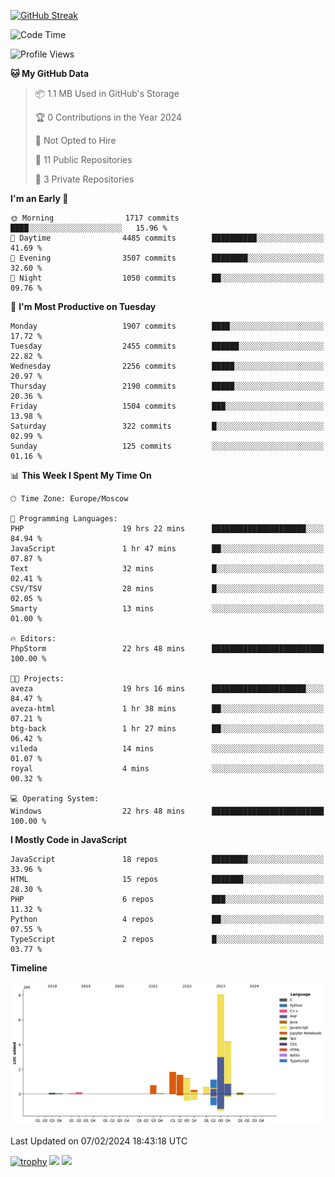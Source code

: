 [![GitHub Streak](https://github-readme-streak-stats.herokuapp.com/?user=yogik10)](https://git.io/streak-stats)
<!--START_SECTION:waka-->
![Code Time](http://img.shields.io/badge/Code%20Time-210%20hrs%2058%20mins-blue)

![Profile Views](http://img.shields.io/badge/Profile%20Views-0-blue)

**🐱 My GitHub Data** 

> 📦 1.1 MB Used in GitHub's Storage 
 > 
> 🏆 0 Contributions in the Year 2024
 > 
> 🚫 Not Opted to Hire
 > 
> 📜 11 Public Repositories 
 > 
> 🔑 3 Private Repositories 
 > 
**I'm an Early 🐤** 

```text
🌞 Morning                1717 commits        ████░░░░░░░░░░░░░░░░░░░░░   15.96 % 
🌆 Daytime                4485 commits        ██████████░░░░░░░░░░░░░░░   41.69 % 
🌃 Evening                3507 commits        ████████░░░░░░░░░░░░░░░░░   32.60 % 
🌙 Night                  1050 commits        ██░░░░░░░░░░░░░░░░░░░░░░░   09.76 % 
```
📅 **I'm Most Productive on Tuesday** 

```text
Monday                   1907 commits        ████░░░░░░░░░░░░░░░░░░░░░   17.72 % 
Tuesday                  2455 commits        ██████░░░░░░░░░░░░░░░░░░░   22.82 % 
Wednesday                2256 commits        █████░░░░░░░░░░░░░░░░░░░░   20.97 % 
Thursday                 2190 commits        █████░░░░░░░░░░░░░░░░░░░░   20.36 % 
Friday                   1504 commits        ███░░░░░░░░░░░░░░░░░░░░░░   13.98 % 
Saturday                 322 commits         █░░░░░░░░░░░░░░░░░░░░░░░░   02.99 % 
Sunday                   125 commits         ░░░░░░░░░░░░░░░░░░░░░░░░░   01.16 % 
```


📊 **This Week I Spent My Time On** 

```text
🕑︎ Time Zone: Europe/Moscow

💬 Programming Languages: 
PHP                      19 hrs 22 mins      █████████████████████░░░░   84.94 % 
JavaScript               1 hr 47 mins        ██░░░░░░░░░░░░░░░░░░░░░░░   07.87 % 
Text                     32 mins             █░░░░░░░░░░░░░░░░░░░░░░░░   02.41 % 
CSV/TSV                  28 mins             █░░░░░░░░░░░░░░░░░░░░░░░░   02.05 % 
Smarty                   13 mins             ░░░░░░░░░░░░░░░░░░░░░░░░░   01.00 % 

🔥 Editors: 
PhpStorm                 22 hrs 48 mins      █████████████████████████   100.00 % 

🐱‍💻 Projects: 
aveza                    19 hrs 16 mins      █████████████████████░░░░   84.47 % 
aveza-html               1 hr 38 mins        ██░░░░░░░░░░░░░░░░░░░░░░░   07.21 % 
btg-back                 1 hr 27 mins        ██░░░░░░░░░░░░░░░░░░░░░░░   06.42 % 
vileda                   14 mins             ░░░░░░░░░░░░░░░░░░░░░░░░░   01.07 % 
royal                    4 mins              ░░░░░░░░░░░░░░░░░░░░░░░░░   00.32 % 

💻 Operating System: 
Windows                  22 hrs 48 mins      █████████████████████████   100.00 % 
```

**I Mostly Code in JavaScript** 

```text
JavaScript               18 repos            ████████░░░░░░░░░░░░░░░░░   33.96 % 
HTML                     15 repos            ███████░░░░░░░░░░░░░░░░░░   28.30 % 
PHP                      6 repos             ███░░░░░░░░░░░░░░░░░░░░░░   11.32 % 
Python                   4 repos             ██░░░░░░░░░░░░░░░░░░░░░░░   07.55 % 
TypeScript               2 repos             █░░░░░░░░░░░░░░░░░░░░░░░░   03.77 % 
```



**Timeline**

![Lines of Code chart](https://raw.githubusercontent.com/Yogik10/Yogik10/main/assets/bar_graph.png)


 Last Updated on 07/02/2024 18:43:18 UTC
<!--END_SECTION:waka-->
[![trophy](https://github-profile-trophy.vercel.app/?username=yogik10)](https://github.com/ryo-ma/github-profile-trophy)
![](https://github-profile-summary-cards.vercel.app/api/cards/profile-details?username=yogik10&theme=solarized_dark)
![](https://github-profile-summary-cards.vercel.app/api/cards/most-commit-language?username=yogik10&theme=solarized_dark)


